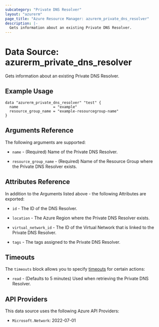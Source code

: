```yaml
---
subcategory: "Private DNS Resolver"
layout: "azurerm"
page_title: "Azure Resource Manager: azurerm_private_dns_resolver"
description: |-
  Gets information about an existing Private DNS Resolver.
---
```


# Data Source: azurerm_private_dns_resolver

Gets information about an existing Private DNS Resolver.

## Example Usage

```hcl
data "azurerm_private_dns_resolver" "test" {
  name                = "example"
  resource_group_name = "example-resourcegroup-name"
}
```

## Arguments Reference

The following arguments are supported:

* `name` - (Required) Name of the Private DNS Resolver.

* `resource_group_name` - (Required) Name of the Resource Group where the Private DNS Resolver exists.

## Attributes Reference

In addition to the Arguments listed above - the following Attributes are exported:

* `id` - The ID of the DNS Resolver.

* `location` - The Azure Region where the Private DNS Resolver exists.

* `virtual_network_id` - The ID of the Virtual Network that is linked to the Private DNS Resolver.

* `tags` - The tags assigned to the Private DNS Resolver.

## Timeouts

The `timeouts` block allows you to specify [timeouts](https://www.terraform.io/language/resources/syntax#operation-timeouts) for certain actions:

* `read` - (Defaults to 5 minutes) Used when retrieving the Private DNS Resolver.

## API Providers
<!-- This section is generated, changes will be overwritten -->
This data source uses the following Azure API Providers:

* `Microsoft.Network`: 2022-07-01

